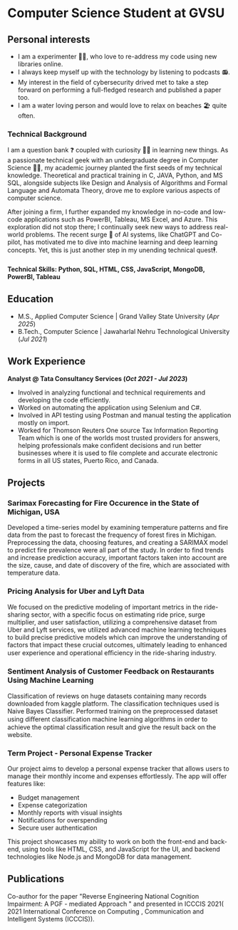 # Computer Science Student at GVSU

## Personal interests
- I am a experimenter 👩‍🔬, who love to re-address my code using new libraries online.
- I always keep myself up with the technology by listening to podcasts 📻.
- My interest in the field of cybersecurity drived met to take a step forward on performing a full-fledged research and published a paper too.
- I am a water loving person and would love to relax on beaches 🏖️ quite often.

### Technical Background
I am a question bank ❓ coupled with curiosity 🕵️‍♀️ in learning new things. As a passionate technical geek with an undergraduate degree in Computer Science 👩‍🎓, my academic journey planted the first seeds of my technical knowledge. Theoretical and practical training in C, JAVA, Python, and MS SQL, alongside subjects like Design and Analysis of Algorithms and Formal Language and Automata Theory, drove me to explore various aspects of computer science.

After joining a firm, I further expanded my knowledge in no-code and low-code applications such as PowerBI, Tableau, MS Excel, and Azure. This exploration did not stop there; I continually seek new ways to address real-world problems. The recent surge 🤯 of AI systems, like ChatGPT and Co-pilot, has motivated me to dive into machine learning and deep learning concepts. Yet, this is just another step in my unending technical quest🕴.

#### Technical Skills: Python, SQL, HTML, CSS, JavaScript, MongoDB, PowerBI, Tableau

## Education
- M.S., Applied Computer Science | Grand Valley State University (_Apr 2025_)								       		
- B.Tech., Computer Science	     | Jawaharlal Nehru Technological University (_Jul 2021_)	 			        		

## Work Experience
**Analyst @ Tata Consultancy Services (_Oct 2021 - Jul 2023_)**
- Involved in analyzing functional and technical requirements and developing the code efficiently.
- Worked on automating the application using Selenium and C#.
- Involved in API testing using Postman and manual testing the application mostly on import.
- Worked for Thomson Reuters One source Tax Information Reporting Team which is one of the worlds most trusted providers for answers, helping professionals make confident decisions and run better businesses where it is used to file complete and accurate electronic forms in all US states, Puerto Rico, and Canada.

## Projects
### Sarimax Forecasting for Fire Occurence in the State of Michigan, USA

Developed a time-series model by examining temperature patterns and fire data from the past to forecast the frequency of forest fires in Michigan. Preprocessing the data, choosing features, and creating a SARIMAX model to predict fire prevalence were all part of the study. In order to find trends and increase prediction accuracy, important factors taken into account are the size, cause, and date of discovery of the fire, which are associated with temperature data. 


### Pricing Analysis for Uber and Lyft Data

We focused on the predictive modeling of important metrics in the ride-sharing sector, with a specific focus on estimating ride price, surge multiplier,  and user satisfaction,  utilizing a comprehensive dataset from Uber and Lyft services,  we utilized advanced machine learning techniques to build precise predictive models which can improve the understanding of factors that impact these crucial outcomes, ultimately leading to enhanced user experience and operational eﬃciency in the ride-sharing industry.


### Sentiment Analysis of Customer Feedback on Restaurants Using Machine Learning

Classification of reviews on huge datasets containing many records downloaded from kaggle platform. The classification techniques used is Naive Bayes Classifier. Performed training on the preprocessed dataset using diﬀerent classification machine learning algorithms in order to achieve the optimal classification result and give the result back on the website. 

### Term Project - Personal Expense Tracker

Our project aims to develop a personal expense tracker that allows users to manage their monthly income and expenses effortlessly. 
The app will offer features like:
- Budget management
- Expense categorization
- Monthly reports with visual insights
- Notifications for overspending
- Secure user authentication

This project showcases my ability to work on both the front-end and back-end, using tools like HTML, CSS, and JavaScript for the UI, and backend technologies like Node.js and MongoDB for data management.


## Publications

Co-author for the paper "Reverse Engineering National Cognition Impairment: A PGF - mediated Approach " and presented in ICCCIS 2021( 2021 International Conference on Computing , Communication and Intelligent Systems (ICCCIS)).

